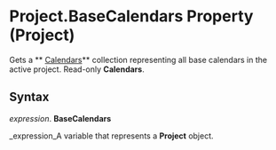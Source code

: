 
# Project.BaseCalendars Property (Project)

Gets a  ** [Calendars](2d3b0f05-4762-0058-15d4-47e1d2b9d9a9.md)** collection representing all base calendars in the active project. Read-only **Calendars**.


## Syntax

 _expression_. **BaseCalendars**

 _expression_A variable that represents a  **Project** object.

